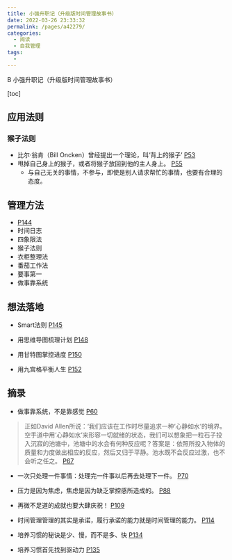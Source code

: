 ```yaml
---
title: 小强升职记（升级版时间管理故事书）
date: 2022-03-26 23:33:32
permalink: /pages/a42279/
categories:
  - 阅读
  - 自我管理
tags:
  - 
---
```

B 小强升职记（升级版时间管理故事书）

[toc]
## 应用法则

### 猴子法则

 * 比尔·翁肯（Bill Oncken）曾经提出一个理论，叫‘背上的猴子’ [P53](bookxnotepro://opennote/?nb={234cc513-127d-4a77-98e9-7e776ba50039}&book=4386c250812b091125c182b6c2809b76&page=53&x=298&y=406&id=1)
* 甩掉自己身上的猴子，或者将猴子放回到他的主人身上。 [P55](bookxnotepro://opennote/?nb={234cc513-127d-4a77-98e9-7e776ba50039}&book=4386c250812b091125c182b6c2809b76&page=55&x=295&y=536&id=2)
  * 与自己无关的事情，不参与，即使是别人请求帮忙的事情，也要有合理的态度。

## 管理方法
* [P144](bookxnotepro://opennote/?nb={234cc513-127d-4a77-98e9-7e776ba50039}&book=4386c250812b091125c182b6c2809b76&page=144&x=295&y=213&id=11)
* 时间日志
* 四象限法
* 猴子法则
* 衣柜整理法
* 番茄工作法
* 要事第一
* 做事靠系统 

## 想法落地
*  Smart法则 [P145](bookxnotepro://opennote/?nb={234cc513-127d-4a77-98e9-7e776ba50039}&book=4386c250812b091125c182b6c2809b76&page=145&x=140&y=492&id=12)

* 用思维导图梳理计划 [P148](bookxnotepro://opennote/?nb={234cc513-127d-4a77-98e9-7e776ba50039}&book=4386c250812b091125c182b6c2809b76&page=148&x=326&y=152&id=13)

* 用甘特图掌控进度 [P150](bookxnotepro://opennote/?nb={234cc513-127d-4a77-98e9-7e776ba50039}&book=4386c250812b091125c182b6c2809b76&page=150&x=326&y=536&id=14)

* 用九宫格平衡人生 [P152](bookxnotepro://opennote/?nb={234cc513-127d-4a77-98e9-7e776ba50039}&book=4386c250812b091125c182b6c2809b76&page=152&x=326&y=152&id=15)

## 摘录
* 做事靠系统，不是靠感觉 [P60](bookxnotepro://opennote/?nb={234cc513-127d-4a77-98e9-7e776ba50039}&book=4386c250812b091125c182b6c2809b76&page=60&x=199&y=137&id=3)

>正如David Allen所说：‘我们应该在工作时尽量追求一种‘心静如水’的境界。空手道中用‘心静如水’来形容一切就绪的状态，我们可以想象把一粒石子投入沉寂的池塘中，池塘中的水会有何种反应呢？答案是：依照所投入物体的质量和力度做出相应的反应，然后又归于平静。池水既不会反应过激，也不会听之任之。 [P67](bookxnotepro://opennote/?nb={234cc513-127d-4a77-98e9-7e776ba50039}&book=4386c250812b091125c182b6c2809b76&page=67&x=298&y=201&id=4)

* 一次只处理一件事情：处理完一件事以后再去处理下一件。 [P70](bookxnotepro://opennote/?nb={234cc513-127d-4a77-98e9-7e776ba50039}&book=4386c250812b091125c182b6c2809b76&page=70&x=274&y=511&id=5)

* 压力是因为焦虑，焦虑是因为缺乏掌控感所造成的。 [P88](bookxnotepro://opennote/?nb={234cc513-127d-4a77-98e9-7e776ba50039}&book=4386c250812b091125c182b6c2809b76&page=88&x=309&y=313&id=6)

* 再微不足道的成就也要大肆庆祝！ [P109](bookxnotepro://opennote/?nb={234cc513-127d-4a77-98e9-7e776ba50039}&book=4386c250812b091125c182b6c2809b76&page=109&x=295&y=131&id=7)

* 时间管理管理的其实是承诺，履行承诺的能力就是时间管理的能力。 [P114](bookxnotepro://opennote/?nb={234cc513-127d-4a77-98e9-7e776ba50039}&book=4386c250812b091125c182b6c2809b76&page=114&x=302&y=539&id=8)

* 培养习惯的秘诀是少、慢，而不是多、快 [P134](bookxnotepro://opennote/?nb={234cc513-127d-4a77-98e9-7e776ba50039}&book=4386c250812b091125c182b6c2809b76&page=134&x=232&y=170&id=9)

* 培养习惯首先找到驱动力 [P135](bookxnotepro://opennote/?nb={234cc513-127d-4a77-98e9-7e776ba50039}&book=4386c250812b091125c182b6c2809b76&page=135&x=326&y=723&id=10)